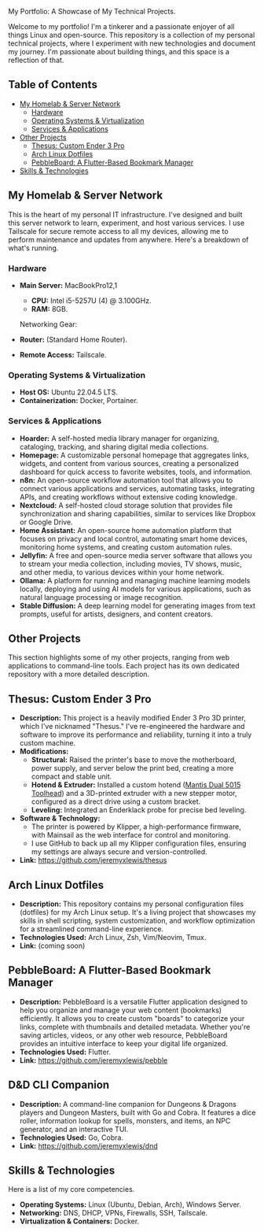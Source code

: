 My Portfolio: A Showcase of My Technical Projects.

Welcome to my portfolio! I'm a tinkerer and a passionate enjoyer of all things Linux and open-source. This repository is a collection of my personal technical projects, where I experiment with new technologies and document my journey. I'm passionate about building things, and this space is a reflection of that.

## Table of Contents

*   [My Homelab & Server Network](#my-homelab--server-network)
    *   [Hardware](#hardware)
    *   [Operating Systems & Virtualization](#operating-systems--virtualization)
    *   [Services & Applications](#services--applications)
*   [Other Projects](#other-projects)
    *   [Thesus: Custom Ender 3 Pro](#thesus-custom-ender-3-pro)
    *   [Arch Linux Dotfiles](#arch-linux-dotfiles)
    *   [PebbleBoard: A Flutter-Based Bookmark Manager](#pebbleboard-a-flutter-based-bookmark-manager)
*   [Skills & Technologies](#skills--technologies)

## My Homelab & Server Network

This is the heart of my personal IT infrastructure. I've designed and built this server network to learn, experiment, and host various services. I use Tailscale for secure remote access to all my devices, allowing me to perform maintenance and updates from anywhere. Here's a breakdown of what's running.
### Hardware

*   **Main Server:** MacBookPro12,1
    *   **CPU:** Intel i5-5257U (4) @ 3.100GHz.
    *   **RAM:** 8GB.

        

    Networking Gear:

*   **Router:** (Standard Home Router).
*   **Remote Access:** Tailscale.

### Operating Systems & Virtualization

*   **Host OS:** Ubuntu 22.04.5 LTS.
*   **Containerization:** Docker, Portainer.

    

### Services & Applications

*   **Hoarder:** A self-hosted media library manager for organizing, cataloging, tracking, and sharing digital media collections.
*   **Homepage:** A customizable personal homepage that aggregates links, widgets, and content from various sources, creating a personalized dashboard for quick access to favorite websites, tools, and information.
*   **n8n:** An open-source workflow automation tool that allows you to connect various applications and services, automating tasks, integrating APIs, and creating workflows without extensive coding knowledge.
*   **Nextcloud:** A self-hosted cloud storage solution that provides file synchronization and sharing capabilities, similar to services like Dropbox or Google Drive.
*   **Home Assistant:** An open-source home automation platform that focuses on privacy and local control, automating smart home devices, monitoring home systems, and creating custom automation rules.
*   **Jellyfin:** A free and open-source media server software that allows you to stream your media collection, including movies, TV shows, music, and other media, to various devices within your home network.
*   **Ollama:** A platform for running and managing machine learning models locally, deploying and using AI models for various applications, such as natural language processing or image recognition.
*   **Stable Diffusion:** A deep learning model for generating images from text prompts, useful for artists, designers, and content creators.

## Other Projects

This section highlights some of my other projects, ranging from web applications to command-line tools. Each project has its own dedicated repository with a more detailed description.
## Thesus: Custom Ender 3 Pro

*   **Description:** This project is a heavily modified Ender 3 Pro 3D printer, which I've nicknamed "Thesus." I've re-engineered the hardware and software to improve its performance and reliability, turning it into a truly custom machine.
*   **Modifications:**
    *   **Structural:** Raised the printer's base to move the motherboard, power supply, and server below the print bed, creating a more compact and stable unit.
    *   **Hotend & Extruder:** Installed a custom hotend ([Mantis Dual 5015 Toolhead](https://www.printables.com/model/1163171-mantis-dual-5015-toolhead-for-ender-3cr10-with-tz)) and a 3D-printed extruder with a new stepper motor, configured as a direct drive using a custom bracket.
    *   **Leveling:** Integrated an Enderklack probe for precise bed leveling.
*   **Software & Technology:**
    *   The printer is powered by Klipper, a high-performance firmware, with Mainsail as the web interface for control and monitoring.
    *   I use GitHub to back up all my Klipper configuration files, ensuring my settings are always secure and version-controlled.
*   **Link:** https://github.com/jeremyxlewis/thesus

## Arch Linux Dotfiles

*   **Description:** This repository contains my personal configuration files (dotfiles) for my Arch Linux setup. It's a living project that showcases my skills in shell scripting, system customization, and workflow optimization for a streamlined command-line experience.
*   **Technologies Used:** Arch Linux, Zsh, Vim/Neovim, Tmux.
*   **Link:** (coming soon)

## PebbleBoard: A Flutter-Based Bookmark Manager

*   **Description:** PebbleBoard is a versatile Flutter application designed to help you organize and manage your web content (bookmarks) efficiently. It allows you to create custom "boards" to categorize your links, complete with thumbnails and detailed metadata. Whether you're saving articles, videos, or any other web resource, PebbleBoard provides an intuitive interface to keep your digital life organized.
*   **Technologies Used:** Flutter.
*   **Link:** https://github.com/jeremyxlewis/pebble

## D&D CLI Companion

*   **Description:** A command-line companion for Dungeons & Dragons players and Dungeon Masters, built with Go and Cobra. It features a dice roller, information lookup for spells, monsters, and items, an NPC generator, and an interactive TUI.
*   **Technologies Used:** Go, Cobra.
*   **Link:** https://github.com/jeremyxlewis/dnd

## Skills & Technologies

Here is a list of my core competencies.

*   **Operating Systems:** Linux (Ubuntu, Debian, Arch), Windows Server.
*   **Networking:** DNS, DHCP, VPNs, Firewalls, SSH, Tailscale.
*   **Virtualization & Containers:** Docker.